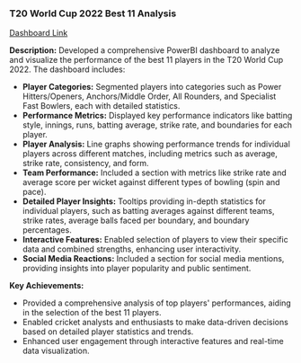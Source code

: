 ### T20 World Cup 2022 Best 11 Analysis

[Dashboard Link](https://app.powerbi.com/view?r=eyJrIjoiODY1NTY3MzktNjU5Mi00YjM3LWI5NDItZDYwZTAzMTVlNzJiIiwidCI6Ijc2ZTVlYmRiLWExNzctNDExMS04YjA4LWU2ZThmMTAzM2M3NCJ9)

**Description:**
Developed a comprehensive PowerBI dashboard to analyze and visualize the performance of the best 11 players in the T20 World Cup 2022. The dashboard includes:

- **Player Categories:** Segmented players into categories such as Power Hitters/Openers, Anchors/Middle Order, All Rounders, and Specialist Fast Bowlers, each with detailed statistics.
- **Performance Metrics:** Displayed key performance indicators like batting style, innings, runs, batting average, strike rate, and boundaries for each player.
- **Player Analysis:** Line graphs showing performance trends for individual players across different matches, including metrics such as average, strike rate, consistency, and form.
- **Team Performance:** Included a section with metrics like strike rate and average score per wicket against different types of bowling (spin and pace).
- **Detailed Player Insights:** Tooltips providing in-depth statistics for individual players, such as batting averages against different teams, strike rates, average balls faced per boundary, and boundary percentages.
- **Interactive Features:** Enabled selection of players to view their specific data and combined strengths, enhancing user interactivity.
- **Social Media Reactions:** Included a section for social media mentions, providing insights into player popularity and public sentiment.

**Key Achievements:**
- Provided a comprehensive analysis of top players' performances, aiding in the selection of the best 11 players.
- Enabled cricket analysts and enthusiasts to make data-driven decisions based on detailed player statistics and trends.
- Enhanced user engagement through interactive features and real-time data visualization.
